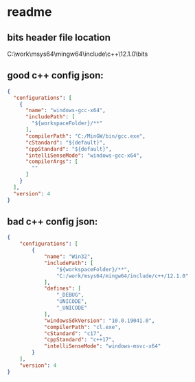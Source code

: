 # readme

## bits header file location

C:\work\msys64\mingw64\include\c++\12.1.0\bits

## good c++ config json:

```json
{
  "configurations": [
    {
      "name": "windows-gcc-x64",
      "includePath": [
        "${workspaceFolder}/**"
      ],
      "compilerPath": "C:/MinGW/bin/gcc.exe",
      "cStandard": "${default}",
      "cppStandard": "${default}",
      "intelliSenseMode": "windows-gcc-x64",
      "compilerArgs": [
        ""
      ]
    }
  ],
  "version": 4
}
```

## bad c++ config json:

```json
{
    "configurations": [
        {
            "name": "Win32",
            "includePath": [
                "${workspaceFolder}/**",
                "C:/work/msys64/mingw64/include/c++/12.1.0"
            ],
            "defines": [
                "_DEBUG",
                "UNICODE",
                "_UNICODE"
            ],
            "windowsSdkVersion": "10.0.19041.0",
            "compilerPath": "cl.exe",
            "cStandard": "c17",
            "cppStandard": "c++17",
            "intelliSenseMode": "windows-msvc-x64"
        }
    ],
    "version": 4
}
```
